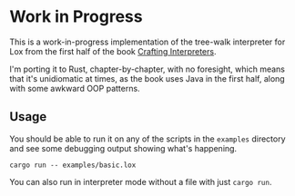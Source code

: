 # Work in Progress

This is a work-in-progress implementation of the tree-walk interpreter
for Lox from the first half of the book [Crafting
Interpreters](https://craftinginterpreters.com).

I'm porting it to Rust, chapter-by-chapter, with no foresight, which
means that it's unidiomatic at times, as the book uses Java in the
first half, along with some awkward OOP patterns.


## Usage

You should be able to run it on any of the scripts in the `examples`
directory and see some debugging output showing what's happening.

```
cargo run -- examples/basic.lox
```

You can also run in interpreter mode without a file with just `cargo
run`.